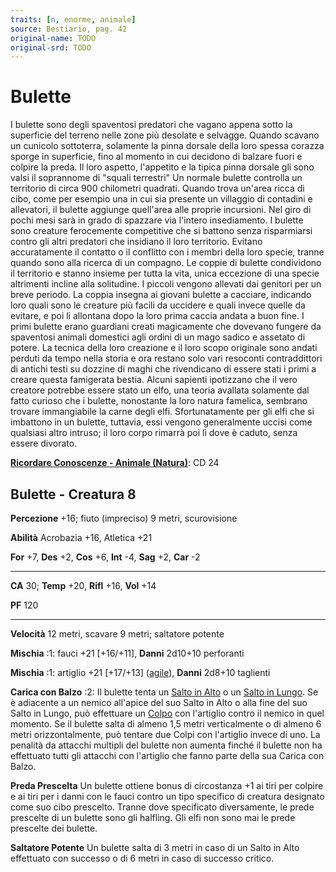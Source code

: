 ```yaml
---
traits: [n, enorme, animale]
source: Bestiario, pag. 42
original-name: TODO
original-srd: TODO
---
```


# Bulette

I bulette sono degli spaventosi predatori che vagano appena sotto la superficie
del terreno nelle zone più desolate e selvagge. Quando scavano un cunicolo
sottoterra, solamente la pinna dorsale della loro spessa corazza sporge in
superficie, fino al momento in cui decidono di balzare fuori e colpire la preda.
Il loro aspetto, l'appetito e la tipica pinna dorsale gli sono valsi il
soprannome di "squali terrestri" Un normale bulette controlla un territorio di
circa 900 chilometri quadrati. Quando trova un'area ricca di cibo, come per
esempio una in cui sia presente un villaggio di contadini e allevatori, il
bulette aggiunge quell'area alle proprie incursioni. Nel giro di pochi mesi sarà
in grado di spazzare via l'intero insediamento. I bulette sono creature
ferocemente competitive che si battono senza risparmiarsi contro gli altri
predatori che insidiano il loro territorio. Evitano accuratamente il contatto o
il conflitto con i membri della loro specie, tranne quando sono alla ricerca di
un compagno. Le coppie di bulette condividono il territorio e stanno insieme per
tutta la vita, unica eccezione di una specie altrimenti incline alla solitudine.
I piccoli vengono allevati dai genitori per un breve periodo. La coppia insegna
ai giovani bulette a cacciare, indicando loro quali sono le creature più facili
da uccidere e quali invece quelle da evitare, e poi li allontana dopo la loro
prima caccia andata a buon fine. I primi bulette erano guardiani creati
magicamente che dovevano fungere da spaventosi animali domestici agli ordini di
un mago sadico e assetato di potere. La tecnica della loro creazione e il loro
scopo originale sono andati perduti da tempo nella storia e ora restano solo
vari resoconti contraddittori di antichi testi su dozzine di maghi che
rivendicano di essere stati i primi a creare questa famigerata bestia. Alcuni
sapienti ipotizzano che il vero creatore potrebbe essere stato un elfo, una
teoria avallata solamente dal fatto curioso che i bulette, nonostante la loro
natura famelica, sembrano trovare immangiabile la carne degli elfi.
Sfortunatamente per gli elfi che si imbattono in un bulette, tuttavia, essi
vengono generalmente uccisi come qualsiasi altro intruso; il loro corpo rimarrà
poi lì dove è caduto, senza essere divorato.

**[Ricordare Conoscenze - Animale (Natura)](/azioni/abilita/ricordare-conoscenze)**:
CD 24

## Bulette - Creatura 8

**Percezione** +16; fiuto (impreciso) 9 metri, scurovisione

**Abilità** Acrobazia +16, Atletica +21

**For** +7, **Des** +2, **Cos** +6, **Int** -4, **Sag** +2, **Car** -2

---

**CA** 30; **Temp** +20, **Rifl** +16, **Vol** +14

**PF** 120

---

**Velocità** 12 metri, scavare 9 metri; saltatore potente

**Mischia** :1: fauci +21 \[+16/+11], **Danni** 2d10+10 perforanti

**Mischia** :1: artiglio +21 \[+17/+13] ([agile](/tratti/agile)), **Danni**
2d8+10 taglienti

**Carica con Balzo** :2: Il bulette tenta un
[Salto in Alto](/azioni/salto-in-alto) o un
[Salto in Lungo](/azioni/salto-in-lungo). Se è adiacente a un nemico all'apice
del suo Salto in Alto o alla fine del suo Salto in Lungo, può effettuare un
[Colpo](/azioni/colpire) con l'artiglio contro il nemico in quel momento. Se il
bulette salta di almeno 1,5 metri verticalmente o di almeno 6 metri
orizzontalmente, può tentare due Colpi con l'artiglio invece di uno. La penalità
da attacchi multipli del bulette non aumenta finché il bulette non ha effettuato
tutti gli attacchi con l'artiglio che fanno parte della sua Carica con Balzo.

**Preda Prescelta** Un bulette ottiene bonus di circostanza +1 ai tiri per
colpire e ai tiri per i danni con le fauci contro un tipo specifico di creatura
designato come suo cibo prescelto. Tranne dove specificato diversamente, le
prede prescelte di un bulette sono gli halfling. Gli elfi non sono mai le prede
prescelte dei bulette.

**Saltatore Potente** Un bulette salta di 3 metri in caso di un Salto in Alto
effettuato con successo o di 6 metri in caso di successo critico.
